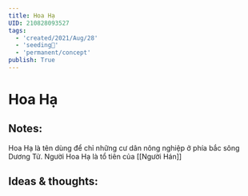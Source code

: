 ```yaml
---
title: Hoa Hạ
UID: 210828093527
tags:
  - 'created/2021/Aug/28'
  - 'seeding🌱'
  - 'permanent/concept'
publish: True
---
```

# Hoa Hạ

## Notes:
Hoa Hạ là tên dùng để chỉ những cư dân nông nghiệp ở phía bắc sông Dương Tử. Người Hoa Hạ là tổ tiên của [[Người Hán]]

## Ideas & thoughts:
